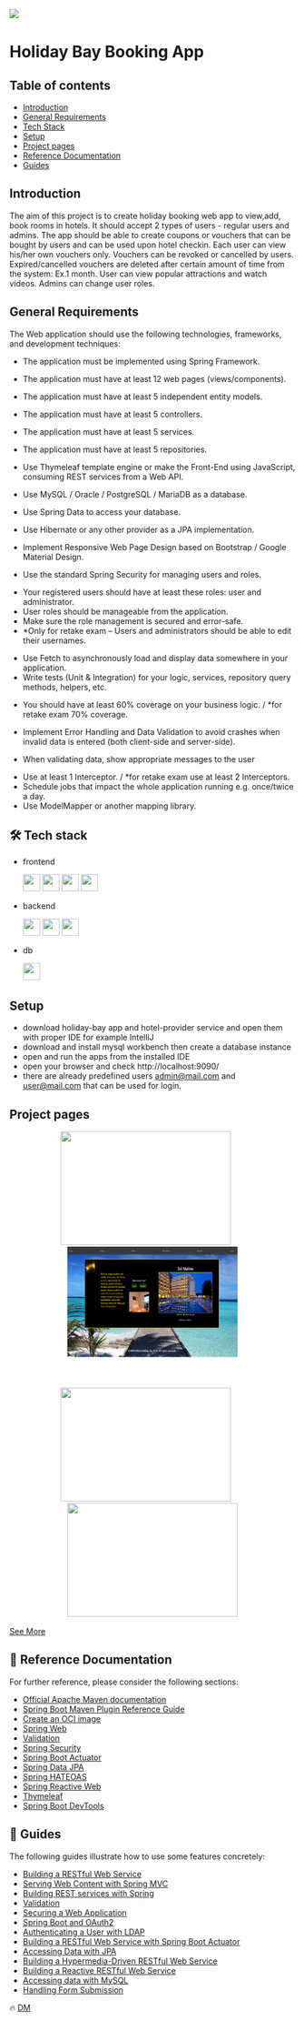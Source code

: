 <p>
 <img src="https://github.com/demarinov/softuni/blob/master/JavaWebModule/SpringAdvanced/ProjectDefense/pics/HolidayBayHome.png"
  />
</p>

# Holiday Bay Booking App

## Table of contents
* [Introduction](#introduction)
* [General Requirements](#general-requirements)
* [Tech Stack](#tech-stack)
* [Setup](#setup)
* [Project pages](#project-pages)
* [Reference Documentation](#reference-documentation)
* [Guides](#guides)


## Introduction
The aim of this project is to create holiday booking web app to view,add, book rooms in hotels.
It should accept 2 types of users - regular users and admins.
The app should be able to create coupons or vouchers that can be bought by users and can be used upon hotel checkin.
Each user can view his/her own vouchers only.
Vouchers can be revoked or cancelled by users.
Expired/cancelled vouchers are deleted after certain amount of time from the system: Ex.1 month.
User can view popular attractions and watch videos.
Admins can change user roles.

## General Requirements

The Web application should use the following technologies, frameworks, and development techniques:
* The application must be implemented using Spring Framework.
*	The application must have at least 12 web pages (views/components).
*	The application must have at least 5 independent entity models.
*	The application must have at least 5 controllers.
*	The application must have at least 5 services.
*	The application must have at least 5 repositories.

*	Use Thymeleaf template engine or make the Front-End using JavaScript,
consuming REST services from a Web API.
*	Use MySQL / Oracle / PostgreSQL / MariaDB as a database.
*	Use Spring Data to access your database.
*	Use Hibernate or any other provider as a JPA implementation.

*	Implement Responsive Web Page Design based on Bootstrap / Google Material Design.
*	Use the standard Spring Security for managing users and roles.
   -	Your registered users should have at least these roles: user and administrator.
   -	User roles should be manageable from the application.
   -	Make sure the role management is secured and error-safe.
   -	*Only for retake exam – Users and administrators should be able to edit their usernames.

*	Use Fetch to asynchronously load and display data somewhere in your application.
*	Write tests (Unit & Integration) for your logic, services, repository query methods, helpers, etc.
   -	You should have at least 60% coverage on your business logic. / *for retake exam 70% coverage.

*	Implement Error Handling and Data Validation to avoid crashes when invalid data is entered
(both client-side and server-side).
   -	When validating data, show appropriate messages to the user

*	Use at least 1 Interceptor. / *for retake exam use at least 2 Interceptors.
*	Schedule jobs that impact the whole application running e.g. once/twice a day.
*	Use ModelМapper or another mapping library.

## 🛠️ Tech stack
  * frontend
    <p>
     <img src="https://cdn.jsdelivr.net/gh/devicons/devicon/icons/html5/html5-original.svg" width="30px" height="30px"/>
     <img src="https://cdn.jsdelivr.net/gh/devicons/devicon/icons/javascript/javascript-original.svg" width="30px" height="30px"/>
     <img src="https://cdn.jsdelivr.net/gh/devicons/devicon/icons/css3/css3-original.svg" width="30px" height="30px"/>
     <img src="https://cdn.jsdelivr.net/gh/devicons/devicon/icons/angularjs/angularjs-original.svg" width="30px" height="30px"/>
    </p>
  * backend
    <p>
     <img src="https://cdn.jsdelivr.net/gh/devicons/devicon/icons/java/java-original.svg" width="30px" height="30px"/>
     <img src="https://cdn.jsdelivr.net/gh/devicons/devicon/icons/spring/spring-original.svg" width="30px" height="30px"/>
     <img src="https://blog.softtek.com/hubfs/thymeleaf.png" width="30px" height="30px"/>
    </p>
  * db
    <p>
     <img src="https://cdn.jsdelivr.net/gh/devicons/devicon/icons/mysql/mysql-original.svg" width="30px" height="30px"/>
    </p>

## Setup
  * download holiday-bay app and hotel-provider service and open them with proper IDE for example IntelliJ
  * download and install mysql workbench then create a database instance
  * open and run the apps from the installed IDE
  * open your browser and check http://localhost:9090/
  * there are already predefined users admin@mail.com and user@mail.com that can be used for login.

## Project pages

<p align="center">
 <img src="https://github.com/demarinov/softuni/blob/master/JavaWebModule/SpringAdvanced/ProjectDefense/pics/HolidayBayHotels.png" width="300px" height="200px"/>
 &nbsp; &nbsp; &nbsp;
 <img src="https://github.com/demarinov/softuni/blob/master/JavaWebModule/SpringAdvanced/ProjectDefense/pics/HolidayBayHotelDetails.png" width="300px" height="200px"/>
</p>

<br/>

<p align="center">
 <img src="https://github.com/demarinov/softuni/blob/master/JavaWebModule/SpringAdvanced/ProjectDefense/pics/HolidayBayCashier.png" width="300px" height="200px"/>
 &nbsp; &nbsp; &nbsp;
 <img src="https://github.com/demarinov/softuni/blob/master/JavaWebModule/SpringAdvanced/ProjectDefense/pics/HolidayBayVouchers.png" width="300px" height="200px"/>
</p>

[See More](https://github.com/demarinov/softuni/edit/master/JavaWebModule/SpringAdvanced/ProjectDefense/pics)

## 📖 Reference Documentation

For further reference, please consider the following sections:

* [Official Apache Maven documentation](https://maven.apache.org/guides/index.html)
* [Spring Boot Maven Plugin Reference Guide](https://docs.spring.io/spring-boot/docs/2.7.2/maven-plugin/reference/html/)
* [Create an OCI image](https://docs.spring.io/spring-boot/docs/2.7.2/maven-plugin/reference/html/#build-image)
* [Spring Web](https://docs.spring.io/spring-boot/docs/2.7.2/reference/htmlsingle/#web)
* [Validation](https://docs.spring.io/spring-boot/docs/2.7.2/reference/htmlsingle/#io.validation)
* [Spring Security](https://docs.spring.io/spring-boot/docs/2.7.2/reference/htmlsingle/#web.security)
* [Spring Boot Actuator](https://docs.spring.io/spring-boot/docs/2.7.2/reference/htmlsingle/#actuator)
* [Spring Data JPA](https://docs.spring.io/spring-boot/docs/2.7.2/reference/htmlsingle/#data.sql.jpa-and-spring-data)
* [Spring HATEOAS](https://docs.spring.io/spring-boot/docs/2.7.2/reference/htmlsingle/#web.spring-hateoas)
* [Spring Reactive Web](https://docs.spring.io/spring-boot/docs/2.7.2/reference/htmlsingle/#web.reactive)
* [Thymeleaf](https://docs.spring.io/spring-boot/docs/2.7.2/reference/htmlsingle/#web.servlet.spring-mvc.template-engines)
* [Spring Boot DevTools](https://docs.spring.io/spring-boot/docs/2.7.2/reference/htmlsingle/#using.devtools)

## 📘 Guides

The following guides illustrate how to use some features concretely:

* [Building a RESTful Web Service](https://spring.io/guides/gs/rest-service/)
* [Serving Web Content with Spring MVC](https://spring.io/guides/gs/serving-web-content/)
* [Building REST services with Spring](https://spring.io/guides/tutorials/rest/)
* [Validation](https://spring.io/guides/gs/validating-form-input/)
* [Securing a Web Application](https://spring.io/guides/gs/securing-web/)
* [Spring Boot and OAuth2](https://spring.io/guides/tutorials/spring-boot-oauth2/)
* [Authenticating a User with LDAP](https://spring.io/guides/gs/authenticating-ldap/)
* [Building a RESTful Web Service with Spring Boot Actuator](https://spring.io/guides/gs/actuator-service/)
* [Accessing Data with JPA](https://spring.io/guides/gs/accessing-data-jpa/)
* [Building a Hypermedia-Driven RESTful Web Service](https://spring.io/guides/gs/rest-hateoas/)
* [Building a Reactive RESTful Web Service](https://spring.io/guides/gs/reactive-rest-service/)
* [Accessing data with MySQL](https://spring.io/guides/gs/accessing-data-mysql/)
* [Handling Form Submission](https://spring.io/guides/gs/handling-form-submission/)

🔥 [DM](https://github.com/demarinov)
